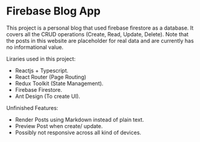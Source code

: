 # Firebase Blog App

This project is a personal blog that used firebase firestore as a database. It covers all the CRUD operations (Create, Read, Update, Delete). Note that the posts in this website are placeholder for real data and are currently has no informational value.

Liraries used in this project:

- Reactjs + Typescript.
- React Router (Page Routing)
- Redux Toolkit (State Management).
- Firebase Firestore.
- Ant Design (To create UI).

Unfinished Features:

- Render Posts using Markdown instead of plain text.
- Preview Post when create/ update.
- Possibly not responsive across all kind of devices.
